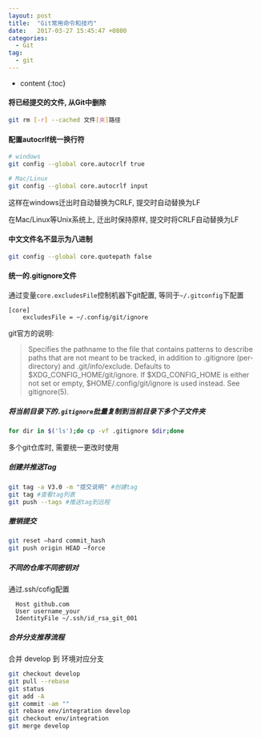 ```yaml
---
layout: post
title:  "Git常用命令和技巧"
date:   2017-03-27 15:45:47 +0800
categories:
  - Git
tag:
  - git
---
```


* content
{:toc}

#### 将已经提交的文件, 从Git中删除
``` sh
git rm [-r] --cached 文件[夹]路径
```

#### 配置autocrlf统一换行符
``` sh
# windows
git config --global core.autocrlf true

# Mac/Linux
git config --global core.autocrlf input
```
这样在windows迁出时自动替换为CRLF, 提交时自动替换为LF

在Mac/Linux等Unix系统上, 迁出时保持原样, 提交时将CRLF自动替换为LF

#### 中文文件名不显示为八进制
``` sh
git config --global core.quotepath false
```

#### 统一的.gitignore文件

通过变量`core.excludesFile`控制机器下git配置, 等同于`~/.gitconfig`下配置

``` config
[core]
	excludesFile = ~/.config/git/ignore
```

git官方的说明:
>Specifies the pathname to the file that contains patterns to describe paths that are not meant to be tracked, in addition to .gitignore (per-directory) and .git/info/exclude. Defaults to $XDG_CONFIG_HOME/git/ignore. If $XDG_CONFIG_HOME is either not set or empty, $HOME/.config/git/ignore is used instead. See gitignore(5).


##### 将当前目录下的`.gitignore`批量复制到当前目录下多个子文件夹
``` sh
for dir in $('ls');do cp -vf .gitignore $dir;done
```
多个git仓库时, 需要统一更改时使用

##### 创建并推送Tag

``` sh
git tag -a V3.0 -m "提交说明" #创建tag
git tag #查看tag列表
git push --tags #推送tag到远程
```

##### 撤销提交
``` sh
git reset –hard commit_hash
git push origin HEAD –force
```

##### 不同的仓库不同密钥对
通过.ssh/cofig配置
```
  Host github.com
  User username_your
  IdentityFile ~/.ssh/id_rsa_git_001
```

##### 合并分支推荐流程
合并 develop 到 环境对应分支
``` sh
git checkout develop
git pull --rebase
git status
git add -A
git commit -am ""
git rebase env/integration develop
git checkout env/integration
git merge develop
```

